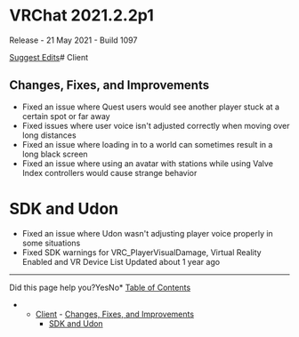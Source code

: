 # VRChat 2021.2.2p1

Release - 21 May 2021 - Build 1097

[Suggest Edits](/edit/vrchat-202122p1)# Client


## Changes, Fixes, and Improvements


* Fixed an issue where Quest users would see another player stuck at a certain spot or far away
* Fixed issues where user voice isn't adjusted correctly when moving over long distances
* Fixed an issue where loading in to a world can sometimes result in a long black screen
* Fixed an issue where using an avatar with stations while using Valve Index controllers would cause strange behavior


# SDK and Udon


* Fixed an issue where Udon wasn't adjusting player voice properly in some situations
* Fixed SDK warnings for VRC\_PlayerVisualDamage, Virtual Reality Enabled and VR Device List
Updated about 1 year ago 



---

Did this page help you?YesNo* [Table of Contents](#)
* + [Client](#client)
		- [Changes, Fixes, and Improvements](#changes-fixes-and-improvements)
	+ [SDK and Udon](#sdk-and-udon)
